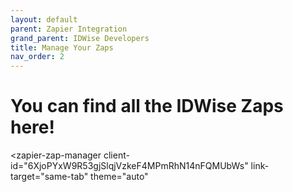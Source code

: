 ```yaml
---
layout: default
parent: Zapier Integration
grand_parent: IDWise Developers
title: Manage Your Zaps
nav_order: 2
---
```

<script type="module" src="https://cdn.zapier.com/packages/partner-sdk/v0/zapier-elements/zapier-elements.esm.js"></script>
<link rel="stylesheet" href="https://cdn.zapier.com/packages/partner-sdk/v0/zapier-elements/zapier-elements.css"/>

# You can find all the IDWise Zaps here!

<zapier-zap-manager
  client-id="6XjoPYxW9R53gjSlqjVzkeF4MPmRhN14nFQMUbWs"
  link-target="same-tab"
  theme="auto"
></zapier-zap-manager>
